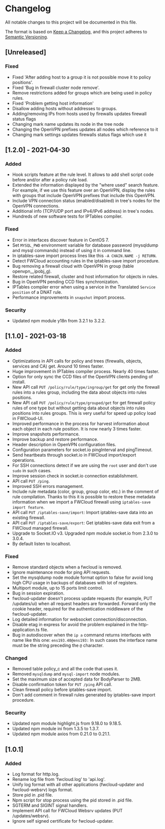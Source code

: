 # Changelog
All notable changes to this project will be documented in this file.

The format is based on [Keep a Changelog](https://keepachangelog.com/en/1.0.0/),
and this project adheres to [Semantic Versioning](https://semver.org/spec/v2.0.0.html).

## [Unreleased]
### Fixed
- Fixed 'After adding host to a group it is not possible move it to policy positions'.
- Fixed 'Bug in firewall cluster node remove'.
- Remove restrictions added for groups which are being used in policy rules.
- Fixed 'Problem getting host information'
- Disallow adding hosts without addresses to groups.
- Adding/removing IPs from hosts used by firewalls updates firewall status flags
- Changing mark name updates its node in the tree node
- Changing the OpenVPN prefixes updates all nodes which reference to it
- Changing mark settings updates firewalls status flags which use it

## [1.2.0] - 2021-04-30
### Added
- Hook scripts feature at the rule level. It allows to add shell script code before and/or after a policy rule load.
- Extended the information displayed by the "where used" search feature. For example, if we use this feature over an OpenVPN, display the rules with groups that include OpenVPN prefixes that include this OpenVPN.
- Include VPN connection status (enabled/disabled) in tree's nodes for the OpenVPN connections.
- Additional info (TCP/UDP port and IPv4/IPv6 address) in tree's nodes.
- Hundreds of new software tests for IPTables compiler.

### Fixed
- Error in interfaces discover feature in CentOS 7.
- Set `MYSQL_PWD` environment variable for database password (mysqldump and mysql commands) instead of using it in command line.
- In iptables-save import process lines like this `-A CHAIN.NAME -j RETURN`.
- Detect FWCloud accounting rules in the iptables-save import procedure.
- Bug removing a firewall cloud with OpenVPN in group (table openvpn__ipobj_g).
- Restore related firewall, cluster and host information for objects in rules.
- Bug in OpenVPN pending CCD files synchronization.
- IPTables compiler error when using a service in the Translated `Service position` of a DNAT rule.
- Performance improvements in `snapshot` import process.

### Security
- Updated npm module y18n from 3.2.1 to 3.2.2.


## [1.1.0] - 2021-03-18
### Added
- Optimizations in API calls for policy and trees (firewalls, objects, services and CA) get. Around 10 times faster.
- Huge improvement in IPTables compiler process. Nearly 40 times faster. 
- Option for only sync the CCD files of the OpenVPN clients pending of install.
- New API call `PUT /policy/rule/type/ingroup/get` for get only the firewall rules into a rules group, including the data about objects into rules positions.
- New API call `PUT /policy/rule/type/grouped/get` for get firewall policy rules of one type but without getting data about objects into rules positions into rules groups. This is very useful for speed up policy load in FWCloud-UI.
- Improved performance in the process for harvest information about each object in each rule position. It is now nearly 3 times faster.
- Improve snapshots performance.
- Improve backup and restore performance.
- Header description in OpenVPN configuration files.
- Configuration parameters for socket.io pingInterval and pingTimeout.
- Send heartbeats through socket.io in FWCloud import/export operations.
- For SSH connections detect if we are using the `root` user and don't use `sudo` in such cases.
- Improve session check in socket.io connection establishment.
- API call `PUT /ping`.
- Improved SSH errors management.
- Include rule metadata (color, group, group color, etc.) in the comment of rule compilation. Thanks to this it is possible to restore these metadata information when we import a FWCloud firewall using `iptables-save import feature`.
- API call `PUT /iptables-save/import`: Import iptables-save data into an existing firewall.
- API call `PUT /iptables-save/export`: Get iptables-save data exit from a FWCloud managed firewall.
- Upgrade to Socket.IO v3. Upgraded npm module socket.io from 2.3.0 to 3.0.4.
- By default listen to localhost.

### Fixed
- Remove standard objects when a fwcloud is removed.
- Ignore maintenance mode for ping API requests.
- Set the mysqldump node module format option to false for avoid long high CPU usage in backups of databases with lot of registers.
- Multiport module, up to 15 ports limit control.
- Bug in session expiration.
- fwcloud-updater doesn't process update requests (for example, PUT /updates/ui) when all request headers are forwarded. Forward only the cookie header, required for the authentication middleware of the fwcloud-updater.
- Log detailed information for websocket connection/disconnection.
- Disable etag in express for avoid the problem explained in the http-application.ts file.
- Bug in autodiscover when the `ip a` command returns interfaces with name like this one: `ens193.40@ens193:` In such cases the interface name must be the string preceding the `@` character.

### Changed
- Removed table policy_c and all the code that uses it.
- Removed `mysqldump` and `mysql-import` node modules.
- Set the maximum size of accepted data for BodyParser to 2MB.
- Disable confirmation token for `PUT /ping` API call.
- Clean firewall policy before iptables-save import.
- Don't add comment in firewall rules generated by iptables-save import procedure.

### Security
- Updated npm module highlight.js from 9.18.0 to 9.18.5.
- Updated npm module ini from 1.3.5 to 1.3.7.
- Updated npm module axios from 0.21.0 to 0.21.1.


## [1.0.1] 
### Added
- Log format for http.log.
- Rename log file from 'fwcloud.log' to 'api.log'.
- Unify log format with all other applications (fwcloud-updater and fwcloud-websrv) logs format.
- Store pid in .pid file.
- Npm script for stop process using the pid stored in .pid file.
- SGTERM and SIGINT signal handlers.
- Implement API call for FWCloud Websrv updates (PUT /updates/websrv).
- Ignore self signed certificate for fwcloud-updater.
